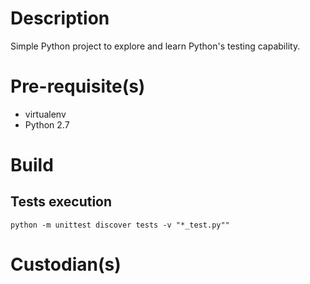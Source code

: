 
# Description

Simple Python project to explore and learn Python's testing capability.

# Pre-requisite(s)

* virtualenv
* Python 2.7

# Build

## Tests execution

```
python -m unittest discover tests -v "*_test.py""
```

# Custodian(s)
